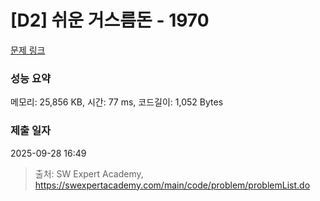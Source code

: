 # [D2] 쉬운 거스름돈 - 1970 

[문제 링크](https://swexpertacademy.com/main/code/problem/problemDetail.do?contestProbId=AV5PsIl6AXIDFAUq) 

### 성능 요약

메모리: 25,856 KB, 시간: 77 ms, 코드길이: 1,052 Bytes

### 제출 일자

2025-09-28 16:49



> 출처: SW Expert Academy, https://swexpertacademy.com/main/code/problem/problemList.do